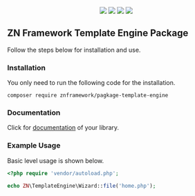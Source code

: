 <p align="center">
<a href="https://packagist.org/packages/znframework/package-template-engine" rel="nofollow">
	<img src="https://img.shields.io/packagist/dt/znframework/package-template-engine?style=flat-square" style="max-width:100%;"></a>
<a href="//packagist.org/packages/znframework/package-template-engine" rel="nofollow">
	<img src="https://img.shields.io/github/v/release/znframework/package-template-engine?style=flat-square&color=00BFFF" style="max-width:100%;"></a>
<a href="//packagist.org/packages/znframework/package-template-engine" rel="nofollow">
	<img src="https://img.shields.io/github/release-date/znframework/package-template-engine?style=flat-square" style="max-width:100%;"></a>
<a href="//packagist.org/packages/znframework/package-template-engine" rel="nofollow">
	<img src="https://img.shields.io/github/license/znframework/package-template-engine?style=flat-square" style="max-width:100%;"></a>
</p>

<h2>ZN Framework Template Engine Package</h2>
<p>
Follow the steps below for installation and use.
</p>

<h3>Installation</h3>
<p>
You only need to run the following code for the installation.
</p>

```
composer require znframework/pagkage-template-engine
```

<h3>Documentation</h3>
<p>
Click for <a href="https://docs.znframework.com/gorunum-nesneleri/sablon-sihirbazi">documentation</a> of your library.
</p>

<h3>Example Usage</h3>
<p>
Basic level usage is shown below.
</p>

```php
<?php require 'vendor/autoload.php';

echo ZN\TemplateEngine\Wizard::file('home.php');
```
